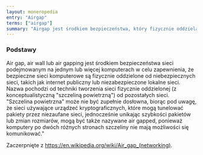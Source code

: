 ```yaml
---
layout: moneropedia
entry: "Airgap"
terms: ["airgap"]
summary: "Airgap jest środkiem bezpieczeństwa, który fizycznie oddziela komputer lub inne urządzenie od wszystkich sieci, takich jak internet."
---
```


### Podstawy

Air gap, air wall lub air gapping jest środkiem bezpieczeństwa sieci podejmowanym na jednym lub więcej komputerach w celu zapewnienia, że bezpieczne sieci komputerowe są fizycznie oddzielone od niebezpiecznych sieci, takich jak internet publiczny lub niezabezpieczone lokalne sieci. Nazwa pochodzi od techniki tworzenia sieci fizycznie oddzielonej (z konceptualistyczną "szczeliną powietrzną") od pozostałych sieci. "Szczelina powietrzna" może nie być zupełnie dosłowna, biorąc pod uwagę, że sieci używające urządzeć kryptograficznych, które mogą tunelować pakiety przez niezaufane sieci, jednocześnie unikając szybkości pakietów lub zmian rozmiarów, mogą być także nazywane air gapped, ponieważ komputery po dwóch różnych stronach szczeliny nie mają możliwości się komunikować."

Zaczerpnięte z https://en.wikipedia.org/wiki/Air_gap_(networking).
